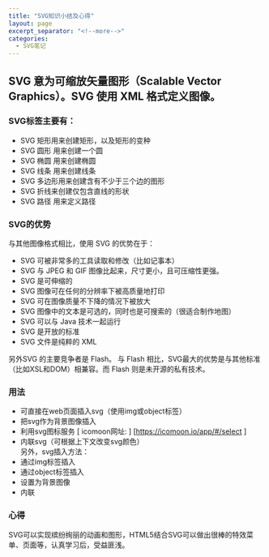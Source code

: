 ```yaml
---
title: "SVG知识小结及心得"
layout: page
excerpt_separator: "<!--more-->"
categories:
  - SVG笔记
---  
```


## SVG 意为可缩放矢量图形（Scalable Vector Graphics）。SVG 使用 XML 格式定义图像。  
<!--more-->  
### SVG标签主要有：  
- SVG 矩形<rect>用来创建矩形，以及矩形的变种
- SVG 圆形 <circle> 用来创建一个圆
- SVG 椭圆 <ellipse> 用来创建椭圆
- SVG 线条 <line> 用来创建线条
- SVG 多边形<polyline>用来创建含有不少于三个边的图形
- SVG 折线<polygon>来创建仅包含直线的形状
- SVG 路径 <path> 用来定义路径  

### SVG的优势
与其他图像格式相比，使用 SVG 的优势在于：
- SVG 可被非常多的工具读取和修改（比如记事本）
- SVG 与 JPEG 和 GIF 图像比起来，尺寸更小，且可压缩性更强。
- SVG 是可伸缩的
- SVG 图像可在任何的分辨率下被高质量地打印
- SVG 可在图像质量不下降的情况下被放大
- SVG 图像中的文本是可选的，同时也是可搜索的（很适合制作地图）
- SVG 可以与 Java 技术一起运行
- SVG 是开放的标准
- SVG 文件是纯粹的 XML
  
另外SVG 的主要竞争者是 Flash。
与 Flash 相比，SVG最大的优势是与其他标准（比如XSL和DOM）相兼容。而 Flash 则是未开源的私有技术。

### 用法  
- 可直接在web页面插入svg（使用img或object标签）
- 把svg作为背景图像插入
- 利用svg图标服务
[ icomoon网址: ] [https://icomoon.io/app/#/select ]
- 内联svg（可根据上下文改变svg颜色）  
另外，svg插入方法：
- 通过img标签插入
- 通过object标签插入
- 设置为背景图像
- 内联

### 心得  
SVG可以实现缤纷绚丽的动画和图形，HTML5结合SVG可以做出很棒的特效菜单、页面等，认真学习后，受益匪浅。

